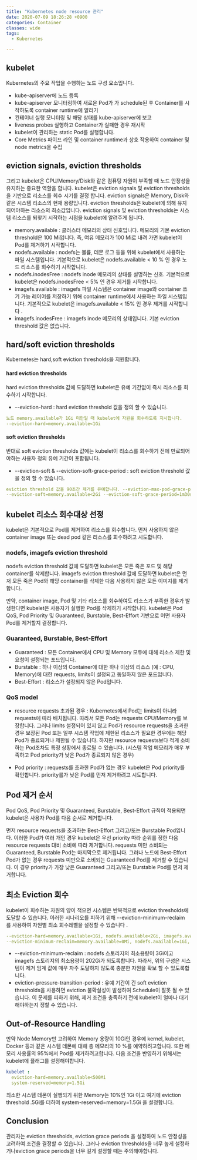 ```yaml
---
title: "Kubernetes node resource 관리"
date: 2020-07-09 18:26:28 +0900
categories: Container
classes: wide
tags:
  - Kubernetes

---
```

## kubelet 
Kubernetes의 주요 작업을 수행하는 노드 구성 요소입니다. 

  * kube-apiserver에 노드 등록
  * kube-apiserver 모니터링하여 새로운 Pod가 가 schedule된 후 Container를 시작하도록 container runtime에 알리기
  * 컨테이너 실행 모니터링 및 해당 상태를 kube-apiserver에 보고
  * liveness probes 실행하고 Container가 실패한 경우 재시작
  * kubelet이 관리하는 static Pod를 실행합니다.
  * Core Metrics 파이프 라인 및 container runtime과 상호 작용하여 container 및 node metrics을 수집

## eviction signals, eviction thresholds
그리고 kubelet은 CPU/Memory/Disk와 같은 컴퓨팅 자원이 부족할 때 노드 안정성을 유지하는 중요한 역할을 합니다. 
kubelet은 eviction signals 및 eviction thresholds을 기반으로 리소스를 회수 시기를 결정 합니다. 
eviction signals은 Memory, Disk와 같은 시스템 리소스의 현재 용량입니다.
eviction thresholds은 kubelet에 의해 유지되어야하는 리소스의 최소값입니다.
eviction signals 및 eviction thresholds는 시스템 리소스를 되찾기 시작하는 시점을 kubelet에 알려주게 됩니다.

  * memory.available : 클러스터 메모리의 상태 신호입니다. 메모리의 기본 eviction threshold은 100 Mi입니다. 즉, 여유 메모리가 100 Mi로 내려 가면 kubelet이 Pod를 제거하기 시작합니다.
  * nodefs.available : nodefs는 볼륨, 데몬 로그 등을 위해 kubelet에서 사용하는 파일 시스템입니다. 기본적으로 kubelet은 nodefs.available < 10 % 인 경우 노드 리소스를 회수하기 시작합니다.
  * nodefs.inodesFree : nodefs inode 메모리의 상태를 설명하는 신호. 기본적으로 kubelet은 nodefs.inodesFree < 5% 인 경우 제거를 시작합니다.
  * imagefs.available : imagefs 파일 시스템은 container image와 container 쓰기 가능 레이어를 저장하기 위해 container runtime에서 사용하는 파일 시스템입니다. 기본적으로 kubelet은 imagefs.available < 15% 인 경우 제거를 시작합니다 .
  * imagefs.inodesFree : imagefs inode 메모리의 상태입니다. 기본 eviction threshold 값은  없습니다.

## hard/soft eviction thresholds
Kubernetes는 hard,soft eviction thresholds을 지원합니다.

#### hard eviction thresholds
hard eviction thresholds 값에 도달하면 kubelet은 유예 기간없이 즉시 리소스를 회수하기 시작합니다. 
  * --eviction-hard : hard eviction threshold 값을 정의 할 수 있습니다. 
  
```yaml
노드 memory.available가 1Gi 미만일 때 kubelet에 자원을 회수하도록 지시합니다.
--eviction-hard=memory.available<1Gi
```

#### soft eviction thresholds
반대로 soft eviction thresholds 값에는 kubelet이 리소스를 회수하기 전에 만료되어야하는 사용자 정의 유예 기간이 포함됩니다.
  * --eviction-soft & --eviction-soft-grace-period : soft eviction threshold 값을 정의 할 수 있습니다. 

```yaml
eviction threshold 값을 90초간 제거를 유예합니다. --eviction-max-pod-grace-periodin 으로 허용되는 최대 유예 기간을 지정할 수도 있습니다.
--eviction-soft=memory.available<2Gi --eviction-soft-grace-period=1m30s 
```


## kubelet 리소스 회수대상 선정
kubelet은 기본적으로 Pod를 제거하여 리소스를 회수합니다. 먼저 사용하지 않은 container image 또는 dead pod 같은 리소스를 회수하려고 시도합니다.

### nodefs, imagefs eviction threshold 
nodefs eviction threshold 값에 도달하면 kubelet은 모든 죽은 포드 및 해당 container를 삭제합니다. 
imagefs eviction threshold 값에 도달하면 kubelet은 먼저 모든 죽은 Pod와 해당 container를 삭제한 다음 사용하지 않은 모든 이미지를 제거합니다.

만약, container image, Pod 및 기타 리소스를 회수하여도 리소스가 부족한 경우가 발생한다면 kubelet은 사용자가 실행한 Pod를 삭제하기 시작합니다. 
kubelet은 Pod QoS, Pod Priority 및 Guaranteed, Burstable, Best-Effort 기반으로 어떤 사용자 Pod를 제거할지 결정합니다.

### Guaranteed, Burstable, Best-Effort
  * Guaranteed : 모든 Container에서 CPU 및 Memory 모두에 대해 리소스 제한 및 요청이 설정되는 포드입니다.
  * Burstable : 하나 이상의 Container에 대한 하나 이상의 리소스 (예 : CPU, Memory)에 대한 requests, limits이 설정되고 동일하지 않은 포드입니다.
  * Best-Effort : 리소스가 설정되지 않은 Pod입니다.


### QoS model

  * resource requests 초과된 경우 : Kubernetes에서 Pod는 limits이 아니라 requests에 따라 배치됩니다. 따라서 모든 Pod는 requests CPU/Memory를 보장합니다. 그러나 limits 설정되어 있지 않고 Pod가 resource requests을 초과한 경우 보장된 Pod 또는 일부 시스템 작업에 제한된 리소스가 필요한 경우에는 해당 Pod가 종료되거나 제한될 수 있습니다. 하지만 resource requests보다 적게 소비하는 Pod조차도 특정 상황에서 종료될 수 있습니다. (시스템 작업 메모리가 매우 부족하고 Pod priority가 낮은 Pod가 종료되지 않은 경우)

  * Pod priority : requests를 초과한 Pod가 없는 경우 kubelet은 Pod priority를 확인합니다. priority를가 낮은 Pod를 먼저 제거하려고 시도합니다.


## Pod 제거 순서
Pod QoS, Pod Priority 및 Guaranteed, Burstable, Best-Effort 규칙이 적용되면 kubelet은 사용자 Pod를 다음 순서로 제거합니다.

먼저 resource requests을 초과하는 Best-Effort 그리고/또는 Burstable Pod입니다. 이러한 Pod가 여러 개인 경우 kubelet은 우선 priority 따라 순위를 정한 다음 resource requests 대비 소비에 따라 제거합니다.
requests 미만 소비되는 Guaranteed, Burstable Pod는 마지막으로 제거됩니다. 
그러나 노드에 Best-Effort Pod가 없는 경우 requests 미만으로 소비되는 Guaranteed Pod를 제거할 수 있습니다. 이 경우 priority가 가장 낮은 Guaranteed 그리고/또는 Burstable Pod를 먼저 제거합니다.


## 최소 Eviction 회수
kubelet이 회수하는 자원의 양이 적으면 시스템은 반복적으로 eviction thresholds에 도달할 수 있습니다. 
이러한 시나리오를 피하기 위해 --eviction-minimum-reclaim 를 사용하여 자원별 최소 회수레벨을 설정할 수 있습니다 .

```yaml
--eviction-hard=memory.available<1Gi, nodefs.available<2Gi, imagefs.available<200Gi
--eviction-minimum-reclaim=memory.available=0Mi, nodefs.available=1Gi, imagefs.available=2Gi
```

  * --eviction-minimum-reclaim : nodefs 스토리지의 최소​용량이 3Gi이고 imagefs  스토리지의 최소​​용량이 202Gi가 되도록합니다. 따라서, 위의 구성은 시스템이 제거 임계 값에 매우 자주 도달하지 않도록 충분한 자원을 확보 할 수 있도록합니다.
  * eviction-pressure-transition-period : 유예 기간이 긴 soft eviction thresholds을 사용하면 eviction 불확실성이 발생하여 Schedule이 잘못 될 수 있습니다. 이 문제를 피하기 위해, 제거 조건을 충족하기 전에 kubelet이 얼마나 대기해야하는지 정할 수 있습니다.


## Out-of-Resource Handling
만약 Node Memory만 고려하여 Memory 용량이 10Gi인 경우에 kernel, kubelet, Docker 등과 같은 시스템 데몬에 대해 총 메모리의 10 %를 예약하려고합니다. 또한 메모리 사용률의 95%에서 Pod를 제거하려고합니다.
다음 조건을 반영하기 위해서는 kubelet에 플래그를 설정해야합니다.

```yaml
kubelet : 
  eviction-hard=memory.available<500Mi 
  system-reserved=memory=1.5Gi
```
최소한 시스템 데몬이 실행되기 위한 Memory는 10%인 1Gi 이고 여기에 eviction threshold .5Gi를 더하여 system-reserved=memory=1.5Gi 을 설정합니다.


## Conclusion
관리자는 eviction thresholds, eviction grace periods 을 설정하여 노드 안정성을 고려하여 조건을 결정할 수 있습니다. 
그러나 eviction thresholds을 너무 높게 설정하거나eviction grace periods을 너무 길게 설정할 때는 주의해야합니다.